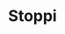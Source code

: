 ---
template: IdentityDetailPage
title: Stoppi
description: SPO
website: https://solpi.de/
donationAddress: addr1q9lvy3gq7gm0mfu9tjgl2fky360m3kyzzsm9x9nzdezspgt6yuv2hl42s635u6xcrzv877p0f2h0g2z48lmv4kewl5nsu8f0p9
---